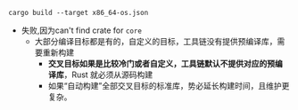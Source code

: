 `cargo build --target x86_64-os.json`

- 失败,因为can't find crate for `core`
	- 大部分编译目标都是有的，自定义的目标，工具链没有提供预编译库，需要重新构建
		- **交叉目标如果是比较冷门或者自定义，工具链默认不提供对应的预编译库**，Rust 就必须从源码构建
		- 如果“自动构建”全部交叉目标的标准库，势必延长构建时间，且维护更复杂。

